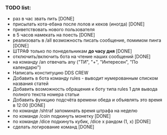 ### TODO list:
* раз в час звать пить [DONE]
* присылать кота-ебана после лолов и кеков (иногда) [DONE]
* приветствовать нового пользователя
* в 5 часов намекать на поесть [DONE]
* реализовать в /all возможность писать сообщение, помимом пинга [DONE] 
* ШТРАФ только по понедельникам **до часу дня** [DONE] 
* отключить/включить бота на чтение наших сообщений [DONE]
* на команду /an отвечать any ("ТИ", "+", "Интересен", "По календарю")
* Написать конституцию DDS CREW
* Добавить в бота команду rules - выводит нумерованным списком названия статей
* Добавить возможность обращения к боту типа rules 1 для вывода полного текста номера статьи
* Добавить функцию подсчёта времени обеда и объявлять это время в 12:00 [DONE]
* по команде /shtraf <id> <min> запоминать время штрафа на неделю
* по команде /coin подкинуть монетку [DONE]
* по команде /dice подкинуть кубик, /dice x рандом (1, x) [DONE]
* сделать логирование команд [DONE]
